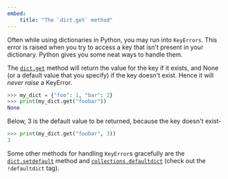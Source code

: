 ```yaml
---
embed:
    title: "The `dict.get` method"
---
```

Often while using dictionaries in Python, you may run into `KeyErrors`. This error is raised when you try to access a key that isn't present in your dictionary. Python gives you some neat ways to handle them.

The [`dict.get`](https://docs.python.org/3/library/stdtypes.html#dict.get) method will return the value for the key if it exists, and None (or a default value that you specify) if the key doesn't exist. Hence it will _never raise_ a KeyError.
```py
>>> my_dict = {"foo": 1, "bar": 2}
>>> print(my_dict.get("foobar"))
None
```
Below, 3 is the default value to be returned, because the key doesn't exist-
```py
>>> print(my_dict.get("foobar", 3))
3
```
Some other methods for handling `KeyError`s gracefully are the [`dict.setdefault`](https://docs.python.org/3/library/stdtypes.html#dict.setdefault) method and [`collections.defaultdict`](https://docs.python.org/3/library/collections.html#collections.defaultdict) (check out the `!defaultdict` tag).

